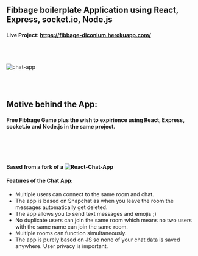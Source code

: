 ## Fibbage boilerplate Application using React, Express, socket.io, Node.js
#### Live Project: https://fibbage-diconium.herokuapp.com/

<br></br>

![chat-app](https://user-images.githubusercontent.com/31348093/91637318-46c18a80-ea25-11ea-9acf-fbda18a529be.png)

<br></br>

## Motive behind the App:
#### Free Fibbage Game plus the wish to expirience using React, Express, socket.io and Node.js in the same project.

<br />
<br />
<br />

#### Based from a fork of a  ![React-Chat-App](https://github.com/Sid22031998/React-Chat-App)
#### Features of the Chat App:
<ul>
    <li>Multiple users can connect to the same room and chat.</li>
    <li>The app is based on Snapchat as when you leave the room the messages automatically get deleted.</li>
    <li>The app allows you to send text messages and emojis ;)</li>
    <li>No duplicate users can join the same room which means no two users with the same name can join the same room.</li>
    <li>Multiple rooms can function simultaneously.
    <li>The app is purely based on JS so none of your chat data is saved anywhere. User privacy is important.</li>
</ul>
